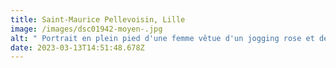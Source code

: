 ```yaml
---
title: Saint-Maurice Pellevoisin, Lille
image: /images/dsc01942-moyen-.jpg
alt: " Portrait en plein pied d'une femme vêtue d'un jogging rose et de son chien."
date: 2023-03-13T14:51:48.678Z
---
```

